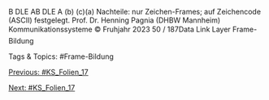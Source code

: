 B DLE AB DLE A
(b)
(c)(a)
Nachteile: nur Zeichen-Frames; auf Zeichencode (ASCII) festgelegt.
Prof. Dr. Henning Pagnia (DHBW Mannheim) Kommunikationssysteme © Fruhjahr 2023 50 / 187Data Link Layer Frame-Bildung

   Tags & Topics:
   #Frame-Bildung

[Previous: #KS_Folien_17](KS_Folien_17.md)

[Next: #KS_Folien_17](KS_Folien_17.md)